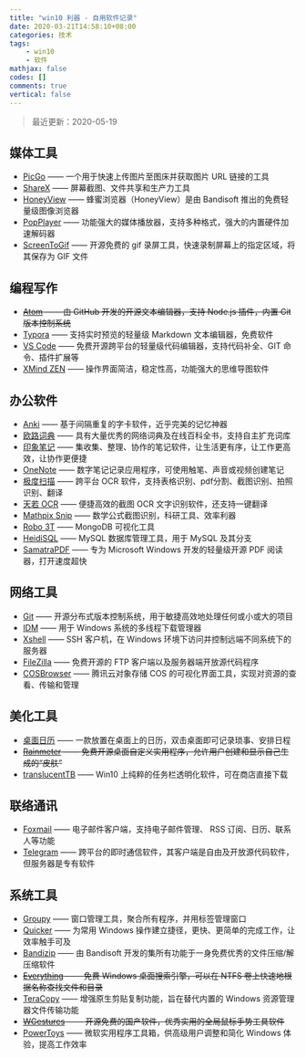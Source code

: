 ```yaml
---
title: "win10 利器 - 自用软件记录"
date: 2020-03-21T14:58:10+08:00
categories: 技术
tags:
    - win10
    - 软件
mathjax: false
codes: []
comments: true
vertical: false
---
```


> 最近更新：2020-05-19

## 媒体工具

- [PicGo](https://molunerfinn.com/PicGo/) —— 一个用于快速上传图片至图床并获取图片 URL 链接的工具
- [ShareX](https://getsharex.com/) ——  屏幕截图、文件共享和生产力工具
- [HoneyView](https://cn.bandisoft.com/) —— 蜂蜜浏览器（HoneyView）是由 Bandisoft 推出的免费轻量级图像浏览器
- [PopPlayer](https://daumpotplayer.com/download/) —— 功能强大的媒体播放器，支持多种格式，强大的内置硬件加速解码器
- [ScreenToGif](https://www.screentogif.com/?l=zh_cn) —— 开源免费的 gif 录屏工具，快速录制屏幕上的指定区域，将其保存为 GIF 文件

<!--more-->

## 编程写作

- ~~[Atom](https://atom.io/) —— 由 GitHub 开发的开源文本编辑器，支持 Node.js 插件，内置 Git 版本控制系统~~
- [Typora](https://typora.io/) —— 支持实时预览的轻量级 Markdown 文本编辑器，免费软件
- [VS Code](https://code.visualstudio.com/) —— 免费开源跨平台的轻量级代码编辑器，支持代码补全、GIT 命令、插件扩展等
- [XMind ZEN](https://www.xmind.cn/zen/) —— 操作界面简洁，稳定性高，功能强大的思维导图软件


## 办公软件

- [Anki](https://apps.ankiweb.net/) —— 基于间隔重复的字卡软件，近乎完美的记忆神器
- [欧路词典](https://www.eudic.net/v4/en/app/eudic) —— 具有大量优秀的网络词典及在线百科全书，支持自主扩充词库
- [印象笔记](https://www.yinxiang.com/) —— 集收集、整理、协作的笔记软件，让生活更有序，让工作更高效，让协作更便捷
- [OneNote](https://www.microsoft.com/zh-hk/microsoft-365/onenote/digital-note-taking-app?rtc=1)  —— 数字笔记记录应用程序，可使用触笔、声音或视频创建笔记
- [极度扫描](http://jidusm.wrste.com/) —— 跨平台 OCR 软件，支持表格识别、pdf分割、截图识别、拍照识别、翻译
- [天若 OCR](https://tianruoocr.cn/) —— 便捷高效的截图 OCR 文字识别软件，还支持一键翻译
- [Mathpix Snip](https://mathpix.com/) —— 数学公式截图识别，科研工具、效率利器
- [Robo 3T](https://robomongo.org/) —— MongoDB 可视化工具
- [HeidiSQL](https://robomongo.org/) —— MySQL 数据库管理工具，用于 MySQL 及其分支
- [SamatraPDF](https://www.sumatrapdfreader.org/free-pdf-reader.html) —— 专为 Microsoft Windows 开发的轻量级开源 PDF 阅读器，打开速度超快


## 网络工具

- [Git](https://git-scm.com/) —— 开源分布式版本控制系统，用于敏捷高效地处理任何或小或大的项目
- [IDM](https://www.internetdownloadmanager.com/) —— 用于 Windows 系统的多线程下载管理器
- [Xshell](https://www.netsarang.com/zh/xshell/) —— SSH 客户机，在 Windows 环境下访问并控制远端不同系统下的服务器
- [FileZilla](https://filezilla-project.org/) —— 免费开源的 FTP 客户端以及服务器端开放源代码程序
- [COSBrowser](https://cloud.tencent.com/document/product/436/11366) —— 腾讯云对象存储 COS 的可视化界面工具，实现对资源的查看、传输和管理


## 美化工具

- [桌面日历](http://chs.desktopcal.com/chs/) —— 一款放置在桌面上的日历，双击桌面即可记录琐事、安排日程
- ~~[Rainmeter](https://www.rainmeter.net/) —— 免费开源桌面自定义实用程序，允许用户创建和显示自己生成的“皮肤”~~
- [translucentTB](https://github.com/TranslucentTB/TranslucentTB) —— Win10 上纯粹的任务栏透明化软件，可在商店直接下载


## 联络通讯

- [Foxmail](https://www.foxmail.com/) —— 电子邮件客户端，支持电子邮件管理、 RSS 订阅、日历、联系人等功能
- [Telegram](https://telegram.org/) —— 跨平台的即时通信软件，其客户端是自由及开放源代码软件，但服务器是专有软件


## 系统工具

- [Groupy](https://www.stardock.com/products/groupy/) —— 窗口管理工具，聚合所有程序，并用标签管理窗口
- [Quicker](https://www.getquicker.net/) —— 为常用 Windows 操作建立捷径，更快、更简单的完成工作，让效率触手可及
- [Bandizip](https://cn.bandisoft.com/) —— 由 Bandisoft 开发的集所有功能于一身免费优秀的文件压缩/解压缩软件
- ~~[Everything](https://www.voidtools.com/zh-cn/) —— 免费 Windows 桌面搜索引擎，可以在 NTFS 卷上快速地根据名称查找文件和目录~~
- [TeraCopy](https://www.codesector.com/teracopy) —— 增强原生剪贴复制功能，旨在替代内置的 Windows 资源管理器文件传输功能
- ~~[WGestures](http://www.yingdev.com/projects/wgestures) —— 开源免费的国产软件，优秀实用的全局鼠标手势工具软件~~
- [PowerToys](https://github.com/microsoft/PowerToys) —— 微软实用程序工具箱，供高级用户调整和简化 Windows 体验，提高工作效率

